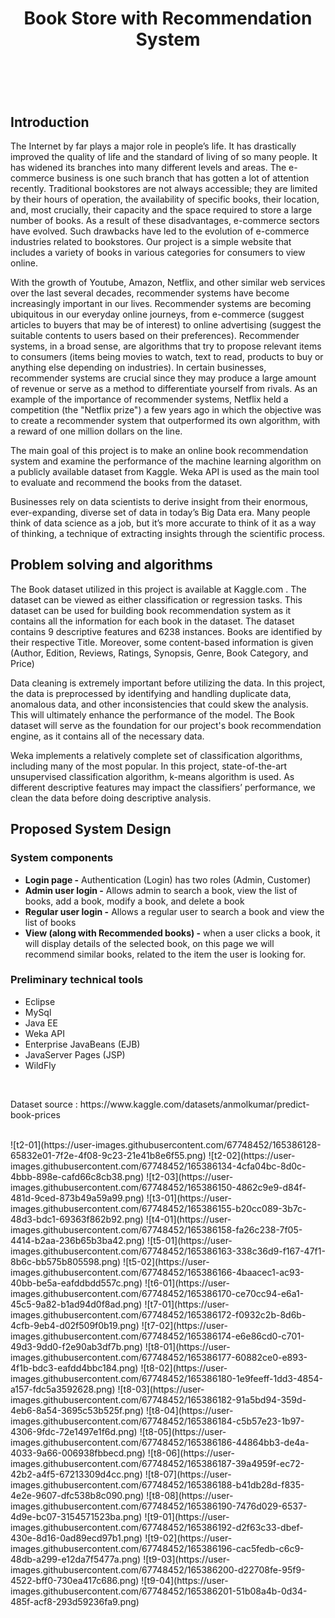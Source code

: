 <body>
<header>
<h1 class="title" style="text-align: center;">Book Store with Recommendation System</h1>

</header>
<br>
<h2 id="introduction">Introduction</h2>
<p>The Internet by far plays a major role in people’s life. It has drastically improved the quality of life and the standard of living of so many people. It has widened its branches into many different levels and areas. The e-commerce business is one such branch that has gotten a lot of attention recently. Traditional bookstores are not always accessible; they are limited by their hours of operation, the availability of specific books, their location, and, most crucially, their capacity and the space required to store a large number of books. As a result of these disadvantages, e-commerce sectors have evolved. Such drawbacks have led to the evolution of e-commerce industries related to bookstores. Our project is a simple website that includes a variety of books in various categories for consumers to view online.</p>
<p>With the growth of Youtube, Amazon, Netflix, and other similar web services over the last several decades, recommender systems have become increasingly important in our lives. Recommender systems are becoming ubiquitous in our everyday online journeys, from e-commerce (suggest articles to buyers that may be of interest) to online advertising (suggest the suitable contents to users based on their preferences). Recommender systems, in a broad sense, are algorithms that try to propose relevant items to consumers (items being movies to watch, text to read, products to buy or anything else depending on industries). In certain businesses, recommender systems are crucial since they may produce a large amount of revenue or serve as a method to differentiate yourself from rivals. As an example of the importance of recommender systems, Netflix held a competition (the "Netflix prize") a few years ago in which the objective was to create a recommender system that outperformed its own algorithm, with a reward of one million dollars on the line. </p>
<p>The main goal of this project is to make an online book recommendation system and examine the performance of the machine learning algorithm on a publicly available dataset from Kaggle. Weka API is used as the main tool to evaluate and recommend the books from the dataset.</p>
<p>Businesses rely on data scientists to derive insight from their enormous, ever-expanding, diverse set of data in today’s Big Data era. Many people think of data science as a job, but it’s more accurate to think of it as a way of thinking, a technique of extracting insights through the scientific process.</p>
<h2 id="problem-solving-and-algorithms">Problem solving and algorithms</h2>
<p>The Book dataset utilized in this project is available at Kaggle.com . The dataset can be viewed as either classification or regression tasks. This dataset can be used for building book recommendation system as it contains all the information for each book in the dataset. The dataset contains 9 descriptive features and 6238 instances. Books are identified by their respective Title. Moreover, some content-based information is given (Author, Edition, Reviews, Ratings, Synopsis, Genre, Book Category, and Price)</p>
<p>Data cleaning is extremely important before utilizing the data. In this project, the data is preprocessed by identifying and handling duplicate data, anomalous data, and other inconsistencies that could skew the analysis. This will ultimately enhance the performance of the model. The Book dataset will serve as the foundation for our project's book recommendation engine, as it contains all of the necessary data.</p>
<p>Weka implements a relatively complete set of classification algorithms, including many of the most popular. In this project, state-of-the-art unsupervised classification algorithm, k-means algorithm is used. As different descriptive features may impact the classifiers’ performance, we clean the data before doing descriptive analysis.</p>
<h2 id="proposed-system-design">Proposed System Design</h2>
<h3 id="system-components">System components</h3>
<ul>
<li>
<b>Login page -</b> Authentication (Login) has two roles (Admin, Customer)
</li>
<li>
<b>Admin user login -</b> Allows admin to search a book, view the list of books, add a book, modify a book, and delete a book
</li>
<li>
<b>Regular user login -</b> Allows a regular user to search a book and view the list of books
<li>
<b>View (along with Recommended books) -</b> when a user clicks a book, it will display details of the selected book, on this page we will recommend similar books, related to the item the user is looking for.
</li>
</ul>
<h3 id="preliminary-technical-tools">Preliminary technical tools</h3>
<ul>
<li>
Eclipse
</li>
<li>
MySql
</li>
<li>
Java EE
</li>
<li>
Weka API
</li>
<li>
Enterprise JavaBeans (EJB)
</li>
<li>
JavaServer Pages (JSP)
</li>
<li>
WildFly
</li>
</ul>
  </br>
    <p>Dataset source : https://www.kaggle.com/datasets/anmolkumar/predict-book-prices</p>
    </br>
  ![t2-01](https://user-images.githubusercontent.com/67748452/165386128-65832e01-7f2e-4f08-9c23-21e41b8e6f55.png)
![t2-02](https://user-images.githubusercontent.com/67748452/165386134-4cfa04bc-8d0c-4bbb-898e-cafd66c8cb38.png)
![t2-03](https://user-images.githubusercontent.com/67748452/165386150-4862c9e9-d84f-481d-9ced-873b49a59a99.png)
![t3-01](https://user-images.githubusercontent.com/67748452/165386155-b20cc089-3b7c-48d3-bdc1-69363f862b92.png)
![t4-01](https://user-images.githubusercontent.com/67748452/165386158-fa26c238-7f05-4414-b2aa-236b65b3ba42.png)
![t5-01](https://user-images.githubusercontent.com/67748452/165386163-338c36d9-f167-47f1-8b6c-bb575b805598.png)
![t5-02](https://user-images.githubusercontent.com/67748452/165386166-4baacec1-ac93-40bb-be5a-eafddbdd557c.png)
![t6-01](https://user-images.githubusercontent.com/67748452/165386170-ce70cc94-e6a1-45c5-9a82-b1ad94d0f8ad.png)
![t7-01](https://user-images.githubusercontent.com/67748452/165386172-f0932c2b-8d6b-4cfb-9eb4-d02f509f0b19.png)
![t7-02](https://user-images.githubusercontent.com/67748452/165386174-e6e86cd0-c701-49d3-9dd0-f2e90ab3df7b.png)
![t8-01](https://user-images.githubusercontent.com/67748452/165386177-60882ce0-e893-4f1b-bdc3-eafdd4bbc184.png)
![t8-02](https://user-images.githubusercontent.com/67748452/165386180-1e9feeff-1dd3-4854-a157-fdc5a3592628.png)
![t8-03](https://user-images.githubusercontent.com/67748452/165386182-91a5bd94-359d-4eb6-8a54-3695c53b525f.png)
![t8-04](https://user-images.githubusercontent.com/67748452/165386184-c5b57e23-1b97-4306-9fdc-72e1497e1f6d.png)
![t8-05](https://user-images.githubusercontent.com/67748452/165386186-44864bb3-de4a-4033-9a66-006938fbbecd.png)
![t8-06](https://user-images.githubusercontent.com/67748452/165386187-39a4959f-ec72-42b2-a4f5-67213309d4cc.png)
![t8-07](https://user-images.githubusercontent.com/67748452/165386188-b41db28d-f835-4e2e-9607-dfc538b8c090.png)
![t8-08](https://user-images.githubusercontent.com/67748452/165386190-7476d029-6537-4d9e-bc07-3154571523ba.png)
![t9-01](https://user-images.githubusercontent.com/67748452/165386192-d2f63c33-dbef-430e-8d16-0ad89ecd97b1.png)
![t9-02](https://user-images.githubusercontent.com/67748452/165386196-cac5fedb-c6c9-48db-a299-e12da7f5477a.png)
![t9-03](https://user-images.githubusercontent.com/67748452/165386200-d22708fe-95f9-4522-bff0-730ea417c686.png)
![t9-04](https://user-images.githubusercontent.com/67748452/165386201-51b08a4b-0d34-485f-acf8-293d59236fa9.png)

